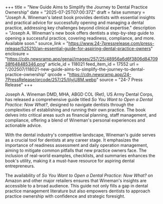 +++
title = "New Guide Aims to Simplify the Journey to Dental Practice Ownership"
date = "2025-07-25T07:00:37Z"
draft = false
summary = "Joseph A. Wineman's latest book provides dentists with essential insights and practical advice for successfully opening and managing a dental practice, addressing key challenges beyond clinical expertise."
description = "Joseph A. Wineman's new book offers dentists a step-by-step guide to opening a successful practice, covering readiness, compliance, and more. Available soon."
source_link = "https://www.24-7pressrelease.com/press-release/525210/an-essential-guide-for-aspiring-dental-practice-owners"
enclosure = "https://cdn.newsramp.app/genai/images/257/25/48956a6d6f3806d8470938f648485346.png"
article_id = 118021
feed_item_id = 17552
url = "/202507/118021-new-guide-aims-to-simplify-the-journey-to-dental-practice-ownership"
qrcode = "https://cdn.newsramp.app/24-7PressRelease/qrcode/257/25/lilyjU8M.webp"
source = "24-7 Press Release"
+++

<p>Joseph A. Wineman DMD, MHA, ABGD COL (Ret), US Army Dental Corps, has released a comprehensive guide titled <em>So You Want to Open a Dental Practice: Now What?</em>, designed to navigate dentists through the complexities of establishing and running their own practice. The book delves into critical areas such as financial planning, staff management, and compliance, offering a blend of Wineman's personal experiences and actionable advice.</p><p>With the dental industry's competitive landscape, Wineman's guide serves as a crucial tool for dentists at any career stage. It emphasizes the importance of readiness assessment and daily operation management, aiming to mitigate common pitfalls that new practice owners face. The inclusion of real-world examples, checklists, and summaries enhances the book's utility, making it a must-have resource for aspiring dental entrepreneurs.</p><p>The availability of <em>So You Want to Open a Dental Practice: Now What?</em> on Amazon and other major retailers ensures that Wineman's insights are accessible to a broad audience. This guide not only fills a gap in dental practice management literature but also empowers dentists to approach practice ownership with confidence and strategic foresight.</p>